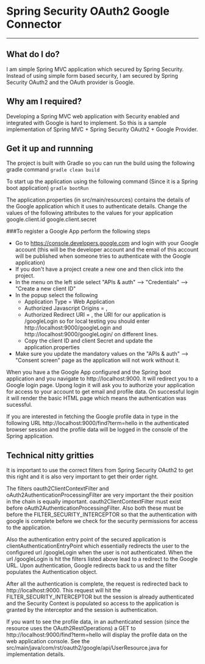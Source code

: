 # Spring Security OAuth2 Google Connector

---
## What do I do?

I am simple Spring MVC application which secured by Spring Security. Instead of using simple form based security, I am
secured by Spring Security OAuth2 and the OAuth provider is Google.


## Why am I required?
Developing a Spring MVC web application with Security enabled and integrated with Google is hard to implement. So this
is a sample implementation of Spring MVC + Spring Security OAuth2 + Google Provider.

## Get it up and runnning
The project is built with Gradle so you can run the build using the following gradle command
`gradle clean build`

To start up the application using the following command (Since it is a Spring boot application)
`gradle bootRun`

The application.properties (in src/main/resources) contains the details of the Google application which it uses to authenticate details.
Change the values of the following attributes to the values for your application
google.client.id
google.client.secret

###To register a Google App perform the following steps
* Go to https://console.developers.google.com and login with your Google account (this will be the developer account and the email of 
this account will be published when someone tries to authenticate with the Google application)
* If you don't have a project create a new one and then click into the project.
* In the menu on the left side select "APIs & auth" --> "Credentials" --> "Create a new client ID"
* In the popup select the following
  * Application Type = Web Application
  * Authorized Javascript Origins = <YOUR DOMAIN>, 
  * Authorized Redirect URI = <THE CALL BACK HANDLER>, the URI for our application is /googleLogin so for local testing you should enter 
  http://localhost:9000/googleLogin and http://localhost:9000/googleLogin/ on different lines.
  * Copy the client ID and client Secret and update the application.properties
 * Make sure you update the mandatory values on the "APIs & auth" --> "Consent screen" page as the application will not work without it.

 When you have a the Google App configured and the Spring boot application and you navigate to http://localhost:9000. It will redirect
 you to a Google login page. Upong login it will ask you to authorize your application for access to your account to get email and profile
 data. On successful login it will render the basic HTML page which means the authentication was sucessful.

 If you are interested in fetching the Google profile data in type in the following URL http://localhost:9000/find?term=hello in the 
 authenticated browser session and the profile data will be logged in the console of the Spring application.

 ## Technical nitty gritties
 It is important to use the correct filters from Spring Security OAuth2 to get this right and it is also very important to get their 
 order right. 

 The filters oauth2ClientContextFilter and oAuth2AuthenticationProcessingFilter are very important the their position in the chain is 
 equally important. oauth2ClientContextFilter must exist before oAuth2AuthenticationProcessingFilter. Also both these must be before the 
 FILTER_SECURITY_INTERCEPTOR so that the authentication with google is complete before we check for the security permissions for access to
 the application.

 Also the authentication entry point of the secured application is clientAuthenticationEntryPoint which essentially redirects the user to 
 the configured url /googleLogin when the user is not authenticated. When the url /googleLogin is hit the filters listed above lead to a 
 redirect to the Google URL. Upon authentication, Google redirects back to us and the filter populates the Authentication object.

 After all the authentication is complete, the request is redirected back to http://localhost:9000. This request will hit the 
 FILTER_SECURITY_INTERCEPTOR but the session is already authenticated and the Security Context is populated so access to the application 
 is granted by the interceptor and the session is authentication.

 If you want to see the profile data, in an authenticated session (since the resource uses the OAuth2RestOperations) a GET to 
 http://localhost:9000/find?term=hello will display the profile data on the web application console. See the 
 src/main/java/com/rst/oauth2/google/api/UserResource.java for implementation details.